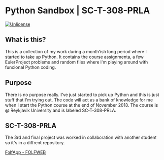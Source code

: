 # Python Sandbox | SC-T-308-PRLA

[![Unlicense](https://img.shields.io/badge/license-UNLICENSE-lightgrey.svg)](https://unlicense.org/)

## What is this?

This is a collection of my work during a month'ish long period where I started to take up Python. It contains the course assignmenta, a few EulerProject problems and random files where I'm playing around with funcional Python coding.

## Purpose

There is no purpose really. I've just started to pick up Python and this is just stuff that I'm trying
out. The code will act as a bank of knowledge for me when I start the Python course at the end of
November 2018. The course is @ Reykjavik University and is labeled SC-T-308-PRLA.

## SC-T-308-PRLA

The 3rd and final project was worked in collaboration with another student so it's in a diffrent repository.

[FolfApp - FOLFWEB](https://github.com/AegirAexx/PRLA-Project3)

